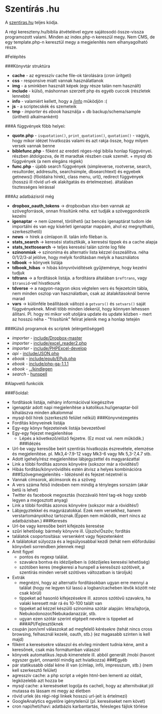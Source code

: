 Szentírás .hu
========

A [szentiras.hu](http://szentiras.hu) teljes kódja. 

A régi kereszteny.hu/biblia átvételével egyre sajátosodó össze-vissza programozott valami.
Minden az index.php-n kereszül megy. 
Nem CMS, de egy template.php-n keresztül megy a megjelenítés nem elhanyagolható része.

#Felépítés

###Könyvtár struktúra
- **cache** - az egresszív cache file-ok tárolására (*cron* ürítgeti)
- **css** - responsive miatt vannak használatlanok
- **img** - a sminkben használt képek (egy része talán nem használt)
- **include** - külső, máshonnan szerzett php és egyéb cuccok (részletek lennebb)
- **info** - valamiért kellett, hogy a [/info](http://szentiras.hu/info) működjön :(
- **js** - a scriptecskék és szemeteik
- **tmp** - *importer* és *ebook* használja + db backup/schema/sample (üríthető alkalmanként)

###A függvények főbb helyei:
- **quote.php** - `isquotation()`, `print_quotation()`, `quotation()` - vagyis, hogy mikor idézet hivatkozás valami és azt rakja össze, hogy milyen versek vannak benne
- **biblefunc.php** -  főként az eredeti réges-régi biblia honlap függvényei. részben átdolgozva, de itt maradtak részben csak szemét. + mysql db függvények (a nem elegáns régiek)
- **func.php** - újabb search függvények (simpleverse, rootverse, search, resultorder, addresults, searchsimple, dbsearchtext) és egyebek getnews() (főoldalra hírek), class menu, url(), redirect függvények (hosszú ill rövid url-ek alakítgatás és értelmezése). általában tisztességes leírással

###Az adatbázisról még
- **dropbox_oauth_tokens** -> dropboxban xlsx-ben vannak az szövegforrások, onnan frissítünk néha. ezt tudják a szöveggondozók kezelni
- **igenaptar** -> nem üzemel, törölhető (az bencés igenaptárat tudom ide importálni és van egy kísérleti igenaptar mappám, ahol ez megnyitható, szerkeszthető)
- **news** -> hírek a címlapon ill. talán info fileban is.
- **stats_search** -> keresési statisztikák, a keresési tippek és a cache alapja
- **stats_texttosearch** -> teljes keresési talán szinte log féle
- **szinonmiak** -> szinoníma és alternatív lista kézzel összeállítva. néha 0/1/2/3-al jelölve, hogy melyik fordításban melyik a használatos
- **tdbook** -> könyvek listája
- **tdbook_hibas** -> hibás könyvrövidítések gyűjteménye, hogy kezelni tudjuk
- **tdtrans** -> a fordítások listája. a fordításra általában `$reftrans`, vagy `$transid`-vel hivatkounk
- **tdverse** -> a nagyon-nagyon okos végtelen vers és fejezetcím tábla, nem minden oszlop van használatban, csak az átalakításoknál benne marad
- **vars** -> különféle beállítások változó a `getvars()` és `setvars()` saját függvényeknek. Minél több minden idekerül, hogy könnyen lehessen állítani. Pl. hogy mi mikor volt utoljára update és update közben - mert az hosszú néha - "frissítünk" felirat jelenik meg a honlap tetején

###Külső programok és scriptek (elérgetőséggel)
- *importer* - [include/Dropbox-master](https://github.com/BenTheDesigner/Dropbox)
- *importer* - [include/excel_reader2.php](http://code.google.com/p/php-excel-reader)
- *importer* - [include/PHPExcel-develop](http://www.codeplex.com/PHPExcel)
- *api* - [include/JSON.php](http://mike.teczno.com/JSON/JSON.phps)
- *ebook* - [include/epub/EPub.php](http://www.phpclasses.org/package/6115)
- *ebook* - [include/php-ga-1.1.1](http://code.google.com/p/php-ga)
- *ebook* - [../kindlegen](http://www.amazon.com/gp/feature.html?docId=1000765211)
- *search* - [hunspell](http://hunspell.sourceforge.net/)

#Alapvető funkciók

###Főoldal:
- fordítások listája, néhány információval kiegészítve
- igenaptár adott napi megjelenítése a katolikus.hu/igenaptar-ból kihalászva minden alkalommal
- mysql-ből hírek (szerkesztő felület nélkül)
###Könyvnézegetés
- Fordítás könyveinek listája
- Egy-egy könyv fejezeteinek listája bevezetővel
- Egy-egy fejezet megjelenítése
    - Lépés a következő/előző fejzetre. (Ez most val. nem működik.)
###Idézés
- Url-be vagy keresőbe beírt szentírás hivatkozás észrevétele, elemzése és megjelenítése. pl. Mk3,4-7.9-12 vagy Mk3-6 vagy Mk 5,3-7,4.7 stb.
- Adott igehely/rész megjelenítése lábjegyzettel és magyarázattal
- Link a többi fordítás azonos könyvére (sokszor már a rövidítés!)
- Hibás fordítás/könyvrövidítés estén átvisz a helyes kombinációra
###Szövegmegjelenítés - Idézésnél és fejezet nézetnél is
- Vannak címsorok, alcímsorok és a szöveg
- A vers száma felső indexben nem mindig a tényleges sorszám (akár betű is lehet)
- Twitter és facebook megosztás (hozzávaló html tag-ek hogy szebb legyen a megosztott anyag)
- Link a többi fordítás azonos könyvére (sokszor már a rövidítés!)
- Lábjegyztekkel és magyrázatokkal. Ezek nem versekhez, hanem verstartományokhoz tartoznak.(Éppen nem működik, mert nincs az adatbázisban.)
###Keresés
- Url-be vagy keresőbe beírt kifejezés keresése
- szűri lehetőség: bármely könyvre ill. Újszöv/Ószöv; fordítás
- találatok csoportosítása: versenként vagy fejezetenként
- A találatokat súlyozza és a legsúlyosabbal kezdi (tehát nem előfordulási könyvbeli sorrendben jelennek meg)
- Amit figyel
    - pontos és regexp találat.
    - szavakra bontva és idézőjelben is (idézőjeles keresési lehetőség)
    - szótóben keres (megkeresi a hunspell a keresőszó szótöveit, a szentírás minden versét szótöves változatban is tároljuk)
- Extrák
    - megnézni, hogy az alternatív fordításokban ugyan erre mennyi a találat (hogy ne legyen túl lassú a logban/cacheben lévők között néz csak körül)
    - tippeket ad hasonló kifejezésekre ill. azonos szótövű szavakra, ha valaki keresett már rá és 10-100 talált van
    - tippeket ad kézzel készülő szinoníma szótár alapján: létra/lajtorja, Nebukodonozor/Nebukadanazzár, stb.
    - ugyan ezen szótár szerint elgépelt nevekre is tippeket ad
###API/Fejlesztőknek
- csupán json/xml válaszokat ad megfelelő kérésekre (tehát nincs cross browsing, felhasznál kezelé, oauth, stb.) (ez magasabb szinten is kell majd)
- főként a keresésekre válaszol és elvileg mindent tudnia kéne, amit a keresőnek, csak más formátumban válaszol
- könyvek automatikus /epub kimenetele ill. abból generált /mobi (havont egyszer gyárt, onnantól mindig azt hviatkozza)
###Egyéb
- pár statikusabb oldal kéne ill van (címlap, infó, impresszum, stb.) (nem kell szerkesztő felület)
- agresszív cache: a php script a végén html-ben lementi az oldalt, legközelebb azt hozza be
- mysql cache: a kereséseket logolja és cacheli, hogy az alternítvákat jól mutassa és lássam mi megy az életben
- rövid urlek (és régi-régi linkek hosszú url-jeit is értelmezi)
- GoogleAnalytics egyelőre igénytelenül (pl. kereséseket nem követ)
- cron napi/heti/havi: adatbázis karbantartás, felesleges fájlok törlése